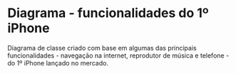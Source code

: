 # Diagrama - funcionalidades do 1º iPhone
Diagrama de classe criado com base em algumas das principais funcionalidades - navegação na internet, reprodutor de música e telefone - do 1º iPhone lançado no mercado.

